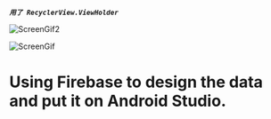 
***`用了 RecyclerView.ViewHolder`***

![ScreenGif2](https://user-images.githubusercontent.com/109954610/215160904-008e0158-c99d-4ddc-8849-fae1819f226b.gif)

![ScreenGif](https://user-images.githubusercontent.com/109954610/215163477-6f77fb55-e526-4c96-a164-e9dd5fe2afae.gif)

# Using Firebase to design the data and put it on Android Studio.
